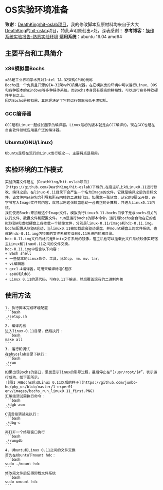 # OS实验环境准备

**致谢**：[DeathKing/hit-oslab项目](https://github.com/DeathKing/hit-oslab)，我的修改脚本及原材料均来自于大大[DeathKing](https://github.com/DeathKing)的[hit-oslab](https://github.com/DeathKing/hit-oslab)项目，特此声明原创出>处，深表感谢！
**参考博客**：[操作系统实验报告-熟悉实验环境](http://www.cnblogs.com/tradoff/p/5693710.html)
**适用系统**：ubuntu 16.04 amd64

## 主要平台和工具简介
### x86模拟器Bochs
    x86是工业界和学术界对Intel IA-32架构CPU的统称   
    Bochs是一个免费且开源的IA-32架构PC机模拟器。在它模拟出的环境中可以运行Linux、DOS和各种版本的Windows等多种操作系统。而Bochs本身具有很高的移植性，可以运行在多种软硬件平台之上。   
    因为Bochs是模拟器，其原理决定了它的运行效率会低于虚拟机。

### GCC编译器
    GCC是和Linux一起成长起来的编译器。Linux最初的版本就是由GCC编译的。现在GCC也是在自由软件领域应用最广泛的编译器。

### Ubuntu(GNU/Linux)
    Ubuntu是现在流行的Linux发行版之一，主要特点是易用。

## 实验环境的工作模式
    实验所需文件是在 [DeathKing/hit-oslab项目](https://github.com/DeathKing/hit-oslab)下载的,在宿主机上对Linux0.11进行修改、编译之后，在linux-0.11目录下会产生一个名为Image的文件，它就是编译之后的目标文件。该文件内已经包含引导和所有内核的二进制代码。如果拿一张软盘，从它的0扇区开始，逐字节写入Image文件的内容，就可以用这张软盘启动一台真正的计算机，并进入Linux0.11内核。
    我们使用Bochs来加载这个Image文件，模拟执行Linux0.11.bochs目录下是与bochs相关的执行文件、数据文件和配置文件。run是运行bochs的脚本命令。运行后bochs会自动在它的虚拟软驱A和虚拟硬盘上各挂载一个镜像文件，分别是linux-0.11/Image和hdc-0.11.img。bochs配置从软驱A启动，当linux0.11被加载后会驱动硬盘，并mount硬盘上的文件系统，也就是hdc-0.11.img内镜像的文件系统挂载到0.11系统内的根目录。   
    hdc-0.11.img文件的格式是Minix文件系统的镜像，宿主机也可以挂载此文件系统映像实现宿主Linux和linux0.11之间的文件交换。   
    hdc-0.11.img中包含以下内容：   
	+ Bash shell
	+ 一些基本的Linux命令、工具，比如cp、rm、mv、tar。
	+ vi编辑器
	+ gcc1.4编译器，可用来编译标准C程序
	+ as86和ld86
	+ Linux 0.11的源代码，可在0.11下编译，然后覆盖现有的二进制内核

## 使用方法
    1. 执行脚本完成环境配置
	```bash
	./setup.sh
	```
    2. 编译内核   
	进入linux-0.11目录，然后执行：
	```bash
	make all
	```
    3. 运行和调试
	在phyoslab目录下执行：
	```bash
	./run
	```
	如果出现Bochs的窗口，里面显示linux的引导过程，最后停止在“[/usr/root/]#”，表示运行成功，如下图所示。
	![图1 用Bochs启动Linux 0.11以后的样子](https://github.com/junbo-hu/phy_os/blob/master/1-exper01-env/images/bochs_run_linux0.11_first.PNG)    
	汇编级调试需执行命令：
	```bash
	./dgb-asm
	```
	C语言级调试先执行：
	```bash
	./dbg-c
	```
	再打开一个终端窗口执行
	```bash
	./rungdb
	```
    4. Ubuntu和Linux 0.11之间的文件交换
	首先在Ubuntu下mount hdc：
	```bash
	sudo ./mount-hdc
	```
	修改完文件后记得卸载文件系统
	```bash
	sudo umount hdc
	```
